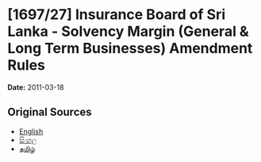 # [1697/27] Insurance Board of Sri Lanka - Solvency Margin (General & Long Term Businesses) Amendment Rules

**Date:** 2011-03-18

## Original Sources

- [English](https://documents.gov.lk/view/extra-gazettes/2011/3/1697-27_E.pdf)
- [සිංහල](https://documents.gov.lk/view/extra-gazettes/2011/3/1697-27_S.pdf)
- [தமிழ்](https://documents.gov.lk/view/extra-gazettes/2011/3/1697-27_T.pdf)
